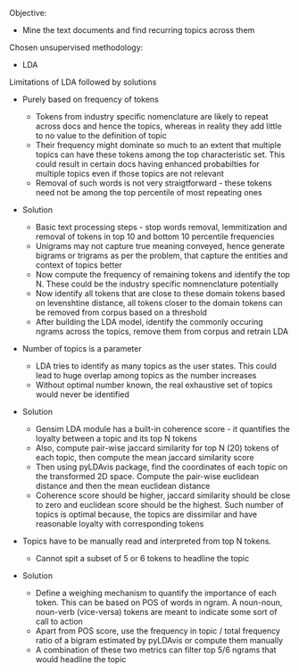 Objective:
* Mine the text documents and find recurring topics across them

Chosen unsupervised methodology:
* LDA

Limitations of LDA followed by solutions
* Purely based on frequency of tokens 
	- Tokens from industry specific nomenclature are likely to repeat across docs and hence the topics, whereas in reality they add little to no value to the definition of topic
	- Their frequency might dominate so much to an extent that multiple topics can have these tokens among the top characteristic set. This could result in certain docs having enhanced probabilties for multiple topics even if those topics are not relevant
	-  Removal of such words is not very straigtforward - these tokens need not be among the top percentile of most repeating ones
* Solution
	- Basic text processing steps - stop words removal, lemmitization and removal of tokens in top 10 and bottom 10 percentile frequencies
	- Unigrams may not capture true meaning conveyed, hence generate bigrams or trigrams as per the problem, that capture the entities and context of topics better
	- Now compute the frequency of remaining tokens and identify the top N. These could be the industry specific nomnenclature potentially
	- Now identify all tokens that are close to these domain tokens based on levenshtine distance, all tokens closer to the domain tokens can be removed from corpus based on a threshold
	- After building the LDA model, identify the commonly occuring ngrams across the topics, remove them from corpus and retrain LDA

* Number of topics is a parameter
	- LDA tries to identify as many topics as the user states. This could lead to huge overlap among topics as the number increases
	- Without optimal number known, the real exhaustive set of topics would never be identified

* Solution
	 - Gensim LDA module has a built-in coherence score - it quantifies the loyalty between a topic and its top N tokens
	 - Also, compute pair-wise jaccard similarity for top N (20) tokens of each topic, then compute the mean jaccard similarity score
	 - Then using pyLDAvis package, find the coordinates of each topic on the transformed 2D space. Compute the pair-wise euclidean distance and then the mean euclidean distance
	 - Coherence score should be higher, jaccard similarity should be close to zero and euclidean score should be the highest. Such number of topics is optimal because, the topics are dissimilar and have reasonable loyalty with corresponding tokens

* Topics have to be manually read and interpreted from top N tokens. 
	- Cannot spit a subset of 5 or 6 tokens to headline the topic

* Solution
	- Define a weighing mechanism to quantify the importance of each token. This can be based on POS of words in ngram. A noun-noun, noun-verb (vice-versa) tokens are meant to indicate some sort of call to action
	- Apart from POS score, use the  frequency in topic / total frequency ratio of a bigram estimated by pyLDAvis or compute them manually
	- A combination of these two metrics can filter top 5/6 ngrams that would headline the topic